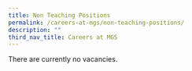 ```yaml
---
title: Non Teaching Positions
permalink: /careers-at-mgs/non-teaching-positions/
description: ""
third_nav_title: Careers at MGS
---
```

There are currently no vacancies.